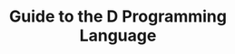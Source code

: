 ---
layout: reference_dlang
title: Guide to the D Programming Language
chapter: Types
section: User-Defined Types
subsection: alias Type
excerpt: D Programming Language
group: DLang
tags: [dlang, dguide, draft]
---